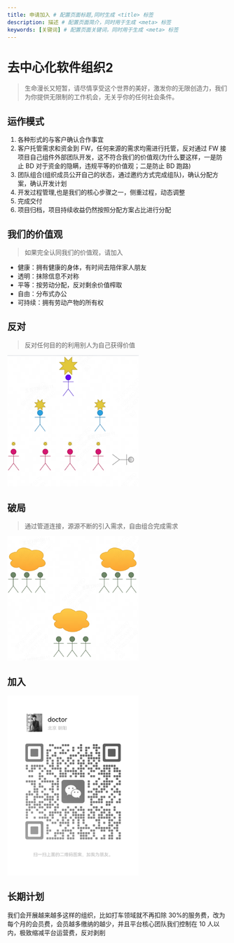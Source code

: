 ```yaml
---
title: 申请加入 # 配置页面标题,同时生成 <title> 标签
description: 描述 # 配置页面简介，同时用于生成 <meta> 标签
keywords: [关键词] # 配置页面关键词，同时用于生成 <meta> 标签
---
```


# 去中心化软件组织2

> 生命漫长又短暂，请尽情享受这个世界的美好，激发你的无限创造力，我们为你提供无限制的工作机会，无关乎你的任何社会条件。

## 运作模式

1. 各种形式的与客户确认合作事宜
2. 客户托管需求和资金到 FW，任何来源的需求均需进行托管，反对通过 FW 接项目自己组件外部团队开发，这不符合我们的价值观(为什么要这样，一是防止 BD 对于资金的隐瞒，违规平等的价值观；二是防止 BD 跑路)
3. 团队组合(组织成员公开自己的状态，通过邀约方式完成组队)，确认分配方案，确认开发计划
4. 开发过程管理,也是我们的核心步骤之一，侧重过程，动态调整
5. 完成交付
6. 项目归档，项目持续收益仍然按照分配方案占比进行分配

## 我们的价值观

> 如果完全认同我们的价值观，请加入

- 健康：拥有健康的身体，有时间去陪伴家人朋友
- 透明：抹除信息不对称
- 平等：按劳动分配，反对剩余价值榨取
- 自由：分布式办公
- 可持续：拥有劳动产物的所有权

## 反对

> 反对任何目的的利用别人为自己获得价值

<img width='300' src="./group.png">

## 破局

> 通过管道连接，源源不断的引入需求，自由组合完成需求

<img width='300' src="./dao.png">

## 加入

 <img width='300' src="./image.png">

## 长期计划

我们会开展越来越多这样的组织，比如打车领域就不再扣除 30%的服务费，改为每个月的会员费，会员越多缴纳的越少，并且平台核心团队我们控制在 10 人以内，极致缩减平台运营费，反对剥削

